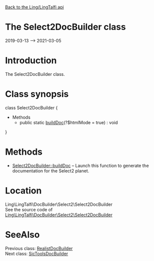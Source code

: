 [Back to the Ling/LingTalfi api](https://github.com/lingtalfi/LingTalfi/blob/master/doc/api/Ling/LingTalfi.md)



The Select2DocBuilder class
================
2019-03-13 --> 2021-03-05






Introduction
============

The Select2DocBuilder class.



Class synopsis
==============


class <span class="pl-k">Select2DocBuilder</span>  {

- Methods
    - public static [buildDoc](https://github.com/lingtalfi/LingTalfi/blob/master/doc/api/Ling/LingTalfi/DocBuilder/Select2/Select2DocBuilder/buildDoc.md)(?$htmlMode = true) : void

}






Methods
==============

- [Select2DocBuilder::buildDoc](https://github.com/lingtalfi/LingTalfi/blob/master/doc/api/Ling/LingTalfi/DocBuilder/Select2/Select2DocBuilder/buildDoc.md) &ndash; Launch this function to generate the documentation for the Select2 planet.





Location
=============
Ling\LingTalfi\DocBuilder\Select2\Select2DocBuilder<br>
See the source code of [Ling\LingTalfi\DocBuilder\Select2\Select2DocBuilder](https://github.com/lingtalfi/LingTalfi/blob/master/DocBuilder/Select2/Select2DocBuilder.php)



SeeAlso
==============
Previous class: [RealistDocBuilder](https://github.com/lingtalfi/LingTalfi/blob/master/doc/api/Ling/LingTalfi/DocBuilder/Realist/RealistDocBuilder.md)<br>Next class: [SicToolsDocBuilder](https://github.com/lingtalfi/LingTalfi/blob/master/doc/api/Ling/LingTalfi/DocBuilder/SicTools/SicToolsDocBuilder.md)<br>
